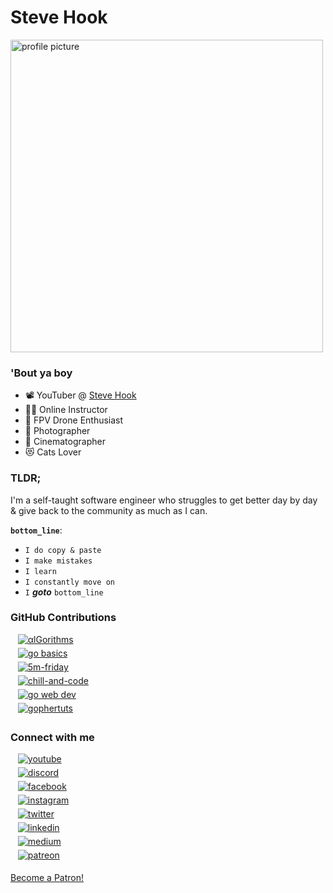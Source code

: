 # Steve Hook

<img alt="profile picture" height="500px" src="https://rawcdn.githack.com/steevehook/steevehook/08e319ed33a76dc775bcac10a726b05160aa1af8/images/stevehook.png"/>

### 'Bout ya boy

- 📽 YouTuber @ [Steve Hook](https://www.youtube.com/c/SteveHook)
- 👨‍🎓 Online Instructor
- 🚁 FPV Drone Enthusiast
- 📸 Photographer
- 🎥 Cinematographer
- 😻 Cats Lover

### TLDR;

I'm a self-taught software engineer who struggles to get better
day by day & give back to the community as much as I can.

**`bottom_line`**:
- `I do copy & paste`
- `I make mistakes`
- `I learn`
- `I constantly move on`
- `I` ***goto*** `bottom_line`

### GitHub Contributions

<div>
    &nbsp;&nbsp; <a href="https://github.com/algorithms-go" target="_blank">
        <img src="https://img.shields.io/badge/Algorithms_Go-%2324292e.svg?&style=for-the-badge&logo=github&logoColor=white" alt="αlGorithms" style="margin-bottom: 5px;"/>
    </a>
    <br/>
    &nbsp;&nbsp; <a href="https://github.com/golang-basics" target="_blank">
        <img src="https://img.shields.io/badge/go basics-%2324292e.svg?&style=for-the-badge&logo=github&logoColor=white" alt="go basics" style="margin-bottom: 5px;"/>
    </a>
    <br/>
    &nbsp;&nbsp; <a href="https://github.com/5m-friday" target="_blank">
        <img src="https://img.shields.io/badge/5m friday-%2324292e.svg?&style=for-the-badge&logo=github&logoColor=white" alt="5m-friday" style="margin-bottom: 5px;"/>
    </a>
    <br/>
    &nbsp;&nbsp; <a href="https://github.com/chill-and-code" target="_blank">
        <img src="https://img.shields.io/badge/chill_and_code-%2324292e.svg?&style=for-the-badge&logo=github&logoColor=white" alt="chill-and-code" style="margin-bottom: 5px;"/>
    </a>
    <br/>
    &nbsp;&nbsp; <a href="https://github.com/go-web-dev" target="_blank">
        <img src="https://img.shields.io/badge/go web dev-%2324292e.svg?&style=for-the-badge&logo=github&logoColor=white" alt="go web dev" style="margin-bottom: 5px;"/>
    </a>
    <br/>
    &nbsp;&nbsp; <a href="https://github.com/gophertuts" target="_blank">
        <img src="https://img.shields.io/badge/gophertuts-%2324292e.svg?&style=for-the-badge&logo=github&logoColor=white" alt="gophertuts" style="margin-bottom: 5px;"/>
    </a>
    <br/>
</div>

### Connect with me

<div>
    &nbsp;&nbsp; <a href="https://www.youtube.com/c/SteveHook" target="_blank">
        <img src="https://img.shields.io/badge/youtube-%2324292e.svg?&style=for-the-badge&logo=youtube&logoColor=white" alt="youtube" style="margin-bottom: 5px;"/>
    </a>
    <br/>
    &nbsp;&nbsp; <a href="https://discord.gg/wJKGV9Vb" target="_blank">
        <img src="https://img.shields.io/badge/discord-%2324292e.svg?&style=for-the-badge&logo=discord&logoColor=white" alt="discord" style="margin-bottom: 5px;"/>
    </a>
    <br/>
    &nbsp;&nbsp; <a href="https://www.facebook.com/steevehookfb" target="_blank">
        <img src="https://img.shields.io/badge/facebook-%2324292e.svg?&style=for-the-badge&logo=facebook&logoColor=white" alt="facebook" style="margin-bottom: 5px;"/>
    </a>
    <br/>
    &nbsp;&nbsp; <a href="http://instagram.com/steevehook" target="_blank">
        <img src="https://img.shields.io/badge/instagram-%2324292e.svg?&style=for-the-badge&logo=instagram&logoColor=white" alt="instagram" style="margin-bottom: 5px;"/>
    </a>
    <br/>
    &nbsp;&nbsp; <a href="https://twitter.com/steevehook" target="_blank">
        <img src="https://img.shields.io/badge/twitter-%2324292e.svg?&style=for-the-badge&logo=twitter&logoColor=white" alt="twitter" style="margin-bottom: 5px;"/>
    </a>
    <br/>
    &nbsp;&nbsp; <a href="https://www.linkedin.com/in/steevehook/" target="_blank">
        <img src="https://img.shields.io/badge/linkedin-%2324292e.svg?&style=for-the-badge&logo=linkedin&logoColor=white" alt="linkedin" style="margin-bottom: 5px;"/>
    </a>
    <br/>
    &nbsp;&nbsp; <a href="https://medium.com/@steevehook" target="_blank">
        <img src="https://img.shields.io/badge/medium-%2324292e.svg?&style=for-the-badge&logo=medium&logoColor=white" alt="medium" style="margin-bottom: 5px;"/>
    </a>
    <br/>
    &nbsp;&nbsp; <a href="https://www.patreon.com/steevehook" target="_blank">
        <img src="https://img.shields.io/badge/patreon-%2324292e.svg?&style=for-the-badge&logo=patreon&logoColor=white" alt="patreon" style="margin-bottom: 5px;"/>
    </a>
</div>

<a href="https://www.patreon.com/bePatron?u=21061813" data-patreon-widget-type="become-patron-button">Become a Patron!</a><script async src="https://c6.patreon.com/becomePatronButton.bundle.js"></script>
